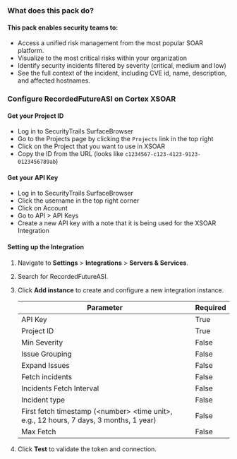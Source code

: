 ### What does this pack do?
#### This pack enables security teams to:

- Access a unified risk management from the most popular SOAR platform.
- Visualize to the most critical risks within your organization
- Identify security incidents filtered by severity (critical, medium and low)
- See the full context of the incident, including CVE id, name, description, and affected hostnames.

### Configure RecordedFutureASI on Cortex XSOAR
#### Get your Project ID
- Log in to SecurityTrails SurfaceBrowser
- Go to the Projects page by clicking the `Projects` link in the top right
- Click on the Project that you want to use in XSOAR
- Copy the ID from the URL (looks like `c1234567-c123-4123-9123-0123456789ab`)

#### Get your API Key
- Log in to SecurityTrails SurfaceBrowser
- Click the username in the top right corner
- Click on Account
- Go to API > API Keys
- Create a new API key with a note that it is being used for the XSOAR Integration

#### Setting up the Integration
1. Navigate to **Settings** > **Integrations** > **Servers & Services**.
2. Search for RecordedFutureASI.
3. Click **Add instance** to create and configure a new integration instance.

    | **Parameter**                                                                                      | **Required** |
    |--------------|------------|
    | API Key                                                                                            | True         |
    | Project ID                                                                                         | True         |
    | Min Severity                                                                                       | False        |
    | Issue Grouping                                                                                     | False        |
    | Expand Issues                                                                                      | False        |
    | Fetch incidents                                                                                    | False        |
    | Incidents Fetch Interval                                                                           | False        |
    | Incident type                                                                                      | False        |
    | First fetch timestamp (&lt;number&gt; &lt;time unit&gt;, e.g., 12 hours, 7 days, 3 months, 1 year) | False        |
    | Max Fetch                                                                                          | False        |

5. Click **Test** to validate the token and connection.